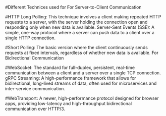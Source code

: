 #Different Technices used for 
For Server-to-Client Communication
 
#HTTP Long Polling:
This technique involves a client making repeated HTTP requests to a server, with the server holding the connection open and responding only when new data is available. 
Server-Sent Events (SSE):
A simple, one-way protocol where a server can push data to a client over a single HTTP connection. 

#Short Polling:
The basic version where the client continuously sends requests at fixed intervals, regardless of whether new data is available. 
For Bidirectional Communication

#WebSocket:
The standard for full-duplex, persistent, real-time communication between a client and a server over a single TCP connection. 
gRPC Streaming:
A high-performance framework that allows for bidirectional, long-lived streams of data, often used for microservices and inter-service communication. 

#WebTransport:
A newer, high-performance protocol designed for browser apps, providing low-latency and high-throughput bidirectional communication over HTTP/3. 
